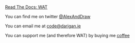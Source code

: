 [Read The Docs: WAT](https://wat.readthedocs.io/en/latest/index.html)

You can find me on twitter [@AlexAndDraw](https://twitter.com/AlexAndDraw)

You can email me at code@darigan.ie

You can support me (and therefore WAT) by buying me [coffee](https://ko-fi.com/alexanddraw)
